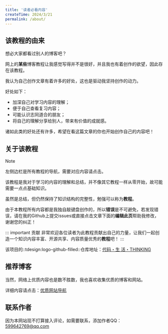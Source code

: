 ```yaml
---
title: '读者必看内容'
createTime: 2024/3/21
permalink: /about/
---
```

## 该教程的由来
想必大家都看过别人的博客吧？

网上的**某些**博客教程让我感觉写得并不是很好，并且我也有着创作的欲望，因此存在该教程。

我认为自己创作文章有着许多的好处，这也是驱动我坚持创作的动力。

好处如下：

- 加深自己对学习内容的理解；
- 便于自己查看复习内容；
- 可能认识志同道合的朋友；
- 将自己的理解分享给别人，带来有价值的成就感。

诸如此类的好处还有许多，希望在看这篇文章的你也开始创作自己的内容吧！

## 关于该教程
> [!NOTE]
> 左侧边栏是所有教程的导航，需要对应内容请点击。

该教程是我对于学习的内容的理解和总结，并不像其它教程一样从零开始，故可能需要一点点基础知识。

虽然是总结，但仍然保持了知识结构的完整性，勉强可以称为**教程**。

由于本教程所有内容都是我独自敲键盘创作的，所以**错误**是不可避免，若发现错误，请在我的Github上提交issues或直接点击文章下面的**编辑此页**帮助我修改，谢谢您的纠正！

::: important 贡献
非常欢迎各位读者为此教程贡献出自己的力量，让我们一起创造一个知识内容丰富、开源共享、内容质量优秀的**教程**吧！
:::

该项目的::tdesign:logo-github-filled::仓库地址：[代码・生 活・THINKING](https://github.com/amatureemoprince/CodeLifeThinking/)
## 推荐博客
当然，网络上优质内容也是数不胜数，我也喜欢收集优质的博客和网站。

详细内容请点击：[优质网站导航](../more/website-nav.md)

## 联系作者
因为本网站现不打算接入评论，如需要联系，添加作者QQ：599642769@qq.com





